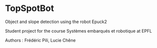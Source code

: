 # TopSpotBot
Object and slope detection using the robot Epuck2

Student project for the course Systèmes embarqués et robotique at EPFL

Authors : Frédéric Pili, Lucie Chêne

